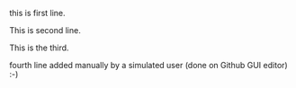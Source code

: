 this is first line.

This is second line.

This is the third.

fourth line added manually by a simulated user (done on Github GUI editor) :-)
